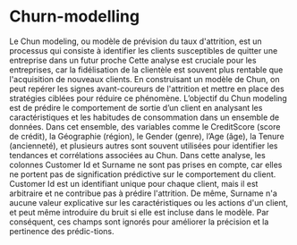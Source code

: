 # Churn-modelling
Le Chun modeling, ou modèle de prévision du taux d'attrition, est un processus qui consiste à identifier les clients susceptibles de quitter une entreprise dans un futur proche
 Cette analyse est cruciale pour les entreprises, car la fidélisation de la clientèle est souvent plus rentable que l'acquisition de nouveaux clients. En construisant un modèle de Chun, on peut repérer les signes avant-coureurs de l'attrition et mettre en place des stratégies ciblées pour réduire ce phénomène.
L’objectif du Chun modeling est de prédire le comportement de sortie d’un client en analysant les caractéristiques et les habitudes de consommation dans un ensemble de données. Dans cet ensemble, des variables comme le CreditScore (score de crédit), la Géographie (région), le Gender (genre), l’Age (âge), la Tenure (ancienneté), et plusieurs autres sont souvent utilisées pour identifier les tendances et corrélations associées au Chun.
Dans cette analyse, les colonnes Customer Id et Surname ne sont pas prises en compte, car elles ne portent pas de signification prédictive sur le comportement du client. Customer Id est un identifiant unique pour chaque client, mais il est arbitraire et ne contribue pas à prédire l'attrition. De même, Surname n'a aucune valeur explicative sur les caractéristiques ou les actions d'un client, et peut même introduire du bruit si elle est incluse dans le modèle. Par conséquent, ces champs sont ignorés pour améliorer la précision et la pertinence des prédic-tions. 
